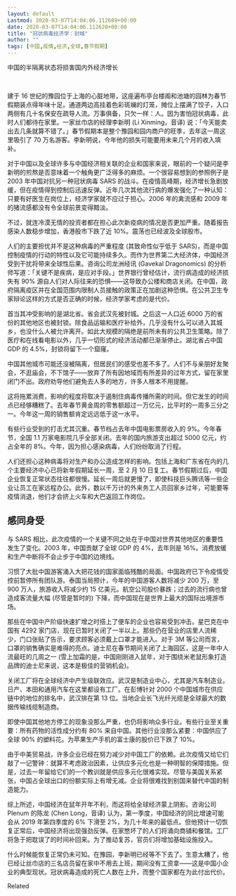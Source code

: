 ```yaml
---
layout: default
Lastmod: 2020-03-07T14:04:06.112689+00:00
date: 2020-03-07T14:04:06.112620+00:00
title: "冠状病毒经济学：封城"
author: ""
tags: [中国,疫情,经济,全球,春节假期]
---
```


中国的半隔离状态将损害国内外经济增长

​

建于 16 世纪的豫园位于上海的心脏地带，这座遍布亭台楼阁和池塘的园林为春节假期装点得年味十足。通道两边高挂着色彩斑斓的灯笼，摊位上摆满了饺子，入口两侧有几十名保安在疏导人流。万事俱备，只欠一样：人。因为害怕冠状病毒，此时人们都待在家里。一家丝巾店的经理李新明 (Li Xinming，音译) 说：「今天能卖出去几条就算不错了。」春节假期本是整个豫园和园内商户的旺季，去年这一周这里吸引了 70 万名游客。李新明说，今年他的损失可能要用未来几个月的收入填补。

对于中国以及全球许多与中国经济相关联的企业和国家来说，眼前的一个疑问是李新明的煎熬是否意味着一个触角更广泛得多的麻烦。一个很容易想到的参照例子是 2003 年中国对抗另一种冠状病毒 SARS 的战斗。在疫情高峰期，经济增长急剧放缓，但在疫情得到控制后迅速反弹。近年几次其他流行病的爆发强化了一种认知：只要有好医生在岗位上，经济学家就不应过于担心。2006 年的禽流感和 2009 年的猪流感都没有令全球前景变得黯淡。

不过，就连冷漠无情的投资者都在担心此次新疫病的情况是否更加严重。随着报告感染人数稳步增加，香港股市下跌了近 10%。震荡也已经波及全球股市。

人们的主要担忧并不是这种病毒的严重程度 (其致命性似乎低于 SARS)，而是中国控制疫情的行动的特性以及它可能持续多久。而作为世界第二大经济体，中国经济受到干扰将带来全球性后果。咨询公司龙洲经讯 (Gavekal Dragonomics) 的分析师写道：「关键不是疾病，是应对手段。」世界银行曾经估计，流行病造成的经济损失有 90% 源自人们对人际往来的恐惧——这导致办公楼和商店关闭。在中国，政府隔离疫区并在全国范围内限制人员接触的政策正在加剧这种恐惧。在公共卫生专家辩论这样的方式是否正确的时候，经济学家考虑的是代价。

首当其冲受影响的是湖北省。省会武汉先被封城。之后这一人口近 6000 万的省份的其他地区也被封锁。除食品运输和医疗补给外，几乎没有什么可以进入其城乡，也没什么人被允许离开。如此大规模的隔绝是前所未有的公共卫生策略。除了医疗和在线看电影以外，几乎一切形式的经济活动都已渐渐停止。湖北省占中国 GDP 的 4.5%，封锁将留下一个窟窿。

中国其他城市可能还没被隔离，但居民们的感受也差不多了。人们不与亲朋好友聚会，不逛庙会，不下馆子——放弃了所有因地域而有所差异的过年方式，留在家里闭门不出。政府劝导他们避免去人多的地方，许多人根本不用提醒。

这将拖累消费，影响的程度将取决于遏制住病毒传播所需的时间。但它发生的时间点已经够糟糕了。去年春节黄金周的零售额超过一万亿元，比平时的一周多三分之一。今年这一周的销售额肯定远远低于这一水平。

有些行业受到的打击尤其沉重。春节档占去年中国电影票房收入的 9%。今年春节，全国 1.1 万家电影院几乎全部关闭。去年的国内旅游支出超过 5000 亿元，约占全年的 8%。今年，因为担心感染病毒，人们纷纷取消了行程。

人们还担心这种病毒将对生产和办公造成怎样的影响。包括上海和广东省在内的几个主要经济中心已将新年假期延长一周，至 2 月 10 日复工。春节假期过后，中国企业恢复正常状态往往都很慢。延长一周后就更慢了，即使科技巨头腾讯等一些企业让员工在家远程办公。此外，数以千万计的外来务工人员回家乡过年，可能要等疫情消退，他们才会挤上火车和大巴返回工作岗位。

感同身受
----

与 SARS 相比，此次疫情的一个关键不同之处在于中国对世界其他地区的重要性发生了变化。2003 年，中国贡献了全球 GDP 的 4%，去年则是 16%。消费放缓和生产中断将不会止步于中国的边境线。

习惯了大批中国游客涌入大把花钱的国家面临残酷的局面。中国政府已下令疫情受控前暂停所有团队游。泰国当局预计，今年的中国游客人数将减少 200 万，至 900 万人，旅游收入将减少约 15 亿美元。航空公司股价暴跌；过去的流行病也曾造成客流量大幅 (尽管是暂时的) 下降，而中国现在是世界上最大的国际出境游市场。

那些在中国中产阶级快速扩增之时搭上了便车的企业也容易受到冲击。星巴克在中国有 4292 家门店，现在已暂时关闭了一半以上。那些仍在营业的店里人流稀少，门口张贴了告示，要求顾客必须戴上口罩才能进入。对于 3M 等公司而言，口罩的销售确实是难得的亮点。迪士尼在春节期间关闭了上海园区，这是一年中人流最旺的几周之一 (雪上加霜的是，中国刚刚进入鼠年，对于围绕米老鼠形象打造品牌的迪士尼来说，这本是极佳的营销机会)。

关闭工厂将在全球经济中产生级联效应。武汉是制造业中心，尤其是汽车制造业。日产、本田和通用汽车在这里都设有工厂。在彭博针对 2000 个中国城市在供应链中的地位的排名中，武汉排在第 13 位。当地企业长飞光纤光缆是全球最大的数据传输线缆制造商。

即使中国其他地方停工的现象没那么严重，也仍将影响众多行业。有些行业至关重要：所有药物的活性成分约有 80% 来自中国。其他行业没那么紧要：中国供应了全球 90% 的塑料花。为苹果生产手机的富士康的股价已下跌了 10%。

由于中美贸易战，许多企业已经在努力减少对中国工厂的依赖。此次疫情又给它们敲了一记警钟：就算不考虑政治因素，让供应多元化也是一种明智的保障措施。但是，过去一年留给它们的一个教训就是供应多元化很难实现。尽管与美国关系紧张，中国占全球出口的份额实际上有增无减。企业将很难找到别国来替代中国的制造能力。

综上所述，中国经济在鼠年开年不利，而这将给全球经济蒙上阴影。咨询公司 Plenum 的陈龙 (Chen Long，音译) 认为，第一季度，中国经济的同比增速可能会从 2019 年第四季度的 6% 下滑至 2%，为几十年来的最低点。但他预计一切恢复正常后，中国经济将出现强劲反弹。在家憋坏了的人们将涌向商铺和餐馆。工厂将急于把耽误了的时间补回来。为了推动复苏，官员们将增加基础设施投入。

什么时候能恢复正常仍未可知。在豫园，李新明已经等不下去了。生意太糟了，他已经让丝巾店的三名店员留在家中不用去上班，期间没有工资拿——这是中国小企业的典型现状。冠状病毒造成的死亡人数在上升，而整个国家都在为此付出代价。

Related

